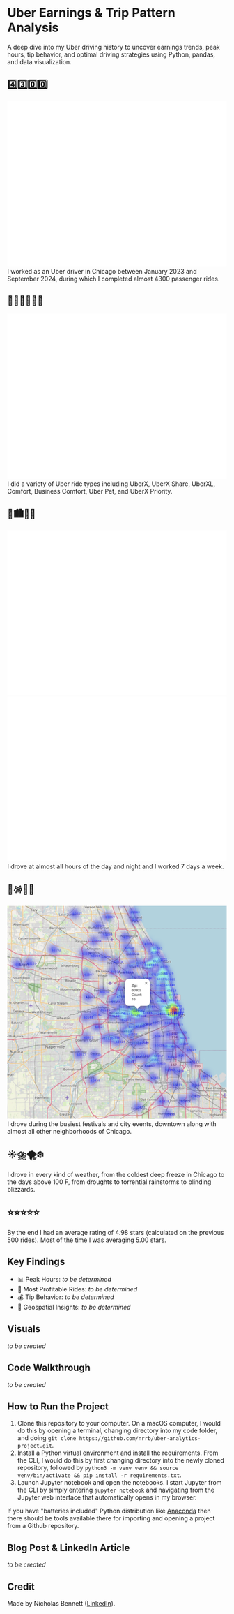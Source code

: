 # Uber Earnings & Trip Pattern Analysis

A deep dive into my Uber driving history to uncover earnings trends, peak hours, tip behavior, and optimal driving strategies using Python, pandas, and data visualization.

## 4️⃣3️⃣0️⃣0️⃣ 
![Ride Count per Week chart](visualizations/Ride_Count_per_Week.png)
I worked as an Uber driver in Chicago between January 2023 and September 2024, during which I completed almost 4300 passenger rides.

## 🚙🚐🐶🤹🏻‍♂️ 
![Ride Count by Ride Type chart](visualizations/Uber_Rides_by_Type.png)
I did a variety of Uber ride types including UberX, UberX Share, UberXL, Comfort, Business Comfort, Uber Pet, and UberX Priority.

## 🌇🏙️🌆🌃 
![Ride Count by Hour of the Day chart](visualizations/Ride_Count_by_Hour.png)
![Ride Count by Day of Week chart](visualizations/Ride_Count_by_Day_of_Week.png)
I drove at almost all hours of the day and night and I worked 7 days a week.

## 🥳🪅🎸🌭 
![Ride Count by ZIP code folium map](visualizations/Rides_by_ZIP_Folium_Heatmap.png)
I drove during the busiest festivals and city events, downtown along with almost all other neighborhoods of Chicago.

## ☀️⛈️🌪️❄️
I drove in every kind of weather, from the coldest deep freeze in Chicago to the days above 100 F, from droughts to torrential rainstorms to blinding blizzards. 

## ⭐️⭐️⭐️⭐️⭐️ 
By the end I had an average rating of 4.98 stars (calculated on the previous 500 rides). Most of the time I was averaging 5.00 stars. 

## Key Findings

* 📊 Peak Hours: _to be determined_
* 🚖 Most Profitable Rides: _to be determined_
* 💰 Tip Behavior: _to be determined_
* 📍 Geospatial Insights: _to be determined_

## Visuals

_to be created_

## Code Walkthrough

_to be created_

## How to Run the Project

1. Clone this repository to your computer. On a macOS computer, I would do this by opening a terminal, changing directory into my code folder, and doing `git clone https://github.com/nrrb/uber-analytics-project.git`.
2. Install a Python virtual environment and install the requirements. From the CLI, I would do this by first changing directory into the newly cloned repository, followed by `python3 -m venv venv && source venv/bin/activate && pip install -r requirements.txt`. 
3. Launch Jupyter notebook and open the notebooks. I start Jupyter from the CLI by simply entering `jupyter notebook` and navigating from the Jupyter web interface that automatically opens in my browser.

If you have "batteries included" Python distribution like [Anaconda](https://www.anaconda.com/) then there should be tools available there for importing and opening a project from a Github repository.

## Blog Post & LinkedIn Article

_to be created_

## Credit

Made by Nicholas Bennett ([LinkedIn](https://www.linkedin.com/in/nicholasrrbennett)).
